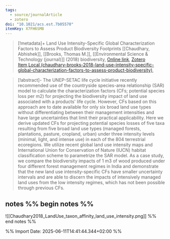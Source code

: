 ```yaml
---
tags:
  - source/journalArticle
  - zotero
doi: "10.1021/acs.est.7b05570"
itemKey: X7FH6SM8
---
```

>[!metadata]+
> Land Use Intensity-Specific Global Characterization Factors to Assess Product Biodiversity Footprints
> [[Chaudhary, Abhishek]], [[Brooks, Thomas M.]], 
> [[Environmental Science & Technology (journal)]] (2018)
> biodiversity, 
> [Online link](https://pubs.acs.org/doi/10.1021/acs.est.7b05570), [Zotero Item](zotero://select/library/items/X7FH6SM8),[Local (chaudhary-brooks-2018-land-use-intensity-specific-global-characterization-factors-to-assess-product-biodiversity)](file://C:/Users/aburg/Documents/references/zotero/storage/569TDA63/chaudhary-brooks-2018-land-use-intensity-specific-global-characterization-factors-to-assess-product-biodiversity.pdf), 


>[!abstract]-
>The UNEP-SETAC life cycle initiative recently recommended use of the countryside species-area relationship (SAR) model to calculate the characterization factors (CFs; potential species loss per m2) for projecting the biodiversity impact of land use associated with a products' life cycle. However, CFs based on this approach are to date available for only six broad land use types without differentiating between their management intensities and have large uncertainties that limit their practical applicability. Here we derive updated CFs for projecting potential species losses of five taxa resulting from five broad land use types (managed forests, plantations, pasture, cropland, urban) under three intensity levels (minimal, light, and intense use) in each of the 804 terrestrial ecoregions. We utilize recent global land use intensity maps and International Union for Conservation of Nature (IUCN) habitat classification scheme to parametrize the SAR model. As a case study, we compare the biodiversity impacts of 1 m3 of wood produced under four different forest management regimes in India and demonstrate that the new land use intensity-specific CFs have smaller uncertainty intervals and are able to discern the impacts of intensively managed land uses from the low intensity regimes, which has not been possible through previous CFs.

## notes %% begin notes %%
![[Chaudhary2018_LandUse_taxon_affinity_land_use_intensity.png]]
%% end notes %%

%% Import Date: 2025-06-11T14:41:44.344+02:00 %%
